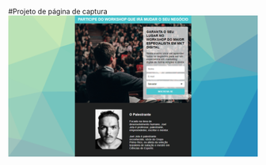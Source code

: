 #Projeto de página de captura
![alt text](https://github.com/brprado/pagina-captura-curso/blob/main/design_pagina_captura.png?raw=true)
